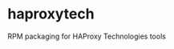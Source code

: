 # haproxytech
RPM packaging for HAProxy Technologies tools
<!--stackedit_data:
eyJoaXN0b3J5IjpbLTQ0MzIzMjI2OV19
-->